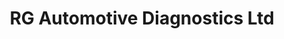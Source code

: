 ---
title: "RG Automotive Diagnostics Ltd"
url: /surrey/rg-automotive-diagnostics-ltd/
shop: car repair
---